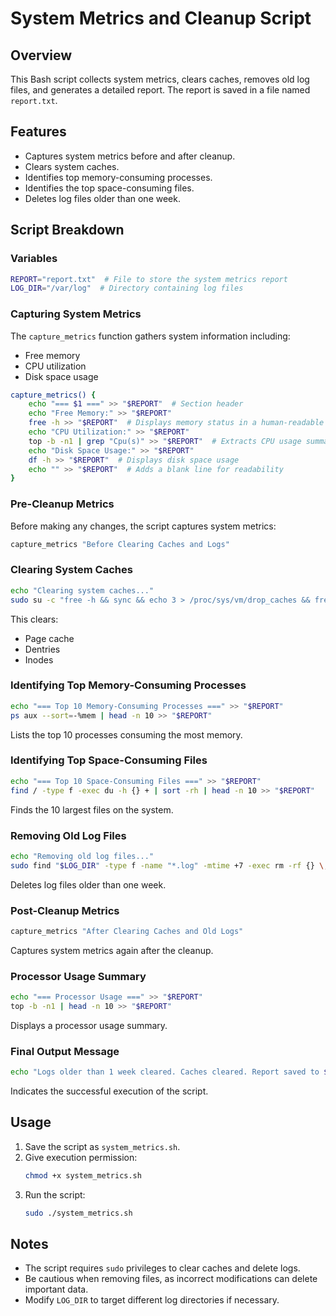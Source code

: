 # System Metrics and Cleanup Script 

## Overview
This Bash script collects system metrics, clears caches, removes old log files, and generates a detailed report. The report is saved in a file named `report.txt`.

## Features
- Captures system metrics before and after cleanup.
- Clears system caches.
- Identifies top memory-consuming processes.
- Identifies the top space-consuming files.
- Deletes log files older than one week.

## Script Breakdown

### Variables
```bash
REPORT="report.txt"  # File to store the system metrics report
LOG_DIR="/var/log"  # Directory containing log files
```

### Capturing System Metrics
The `capture_metrics` function gathers system information including:
- Free memory
- CPU utilization
- Disk space usage

```bash
capture_metrics() {
    echo "=== $1 ===" >> "$REPORT"  # Section header
    echo "Free Memory:" >> "$REPORT"
    free -h >> "$REPORT"  # Displays memory status in a human-readable format
    echo "CPU Utilization:" >> "$REPORT"
    top -b -n1 | grep "Cpu(s)" >> "$REPORT"  # Extracts CPU usage summary
    echo "Disk Space Usage:" >> "$REPORT"
    df -h >> "$REPORT"  # Displays disk space usage
    echo "" >> "$REPORT"  # Adds a blank line for readability
}
```

### Pre-Cleanup Metrics
Before making any changes, the script captures system metrics:
```bash
capture_metrics "Before Clearing Caches and Logs"
```

### Clearing System Caches
```bash
echo "Clearing system caches..."
sudo su -c "free -h && sync && echo 3 > /proc/sys/vm/drop_caches && free -h" >> "$REPORT"
```
This clears:
- Page cache
- Dentries
- Inodes

### Identifying Top Memory-Consuming Processes
```bash
echo "=== Top 10 Memory-Consuming Processes ===" >> "$REPORT"
ps aux --sort=-%mem | head -n 10 >> "$REPORT"
```
Lists the top 10 processes consuming the most memory.

### Identifying Top Space-Consuming Files
```bash
echo "=== Top 10 Space-Consuming Files ===" >> "$REPORT"
find / -type f -exec du -h {} + | sort -rh | head -n 10 >> "$REPORT"
```
Finds the 10 largest files on the system.

### Removing Old Log Files
```bash
echo "Removing old log files..."
sudo find "$LOG_DIR" -type f -name "*.log" -mtime +7 -exec rm -rf {} \;
```
Deletes log files older than one week.

### Post-Cleanup Metrics
```bash
capture_metrics "After Clearing Caches and Old Logs"
```
Captures system metrics again after the cleanup.

### Processor Usage Summary
```bash
echo "=== Processor Usage ===" >> "$REPORT"
top -b -n1 | head -n 10 >> "$REPORT"
```
Displays a processor usage summary.

### Final Output Message
```bash
echo "Logs older than 1 week cleared. Caches cleared. Report saved to $REPORT."
```
Indicates the successful execution of the script.

## Usage
1. Save the script as `system_metrics.sh`.
2. Give execution permission:
   ```bash
   chmod +x system_metrics.sh
   ```
3. Run the script:
   ```bash
   sudo ./system_metrics.sh
   ```

## Notes
- The script requires `sudo` privileges to clear caches and delete logs.
- Be cautious when removing files, as incorrect modifications can delete important data.
- Modify `LOG_DIR` to target different log directories if necessary.

